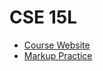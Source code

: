# **CSE 15L**
* [Course Website](https://ucsd-cse15l-f22.github.io)
* [Markup Practice](https://github.com/shkimsito/cse15l-lab-reports/edit/main/main)
